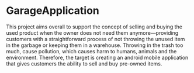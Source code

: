 # GarageApplication
This project aims overall to support the concept of selling and buying the used product when the owner does not need them anymore—providing customers with a straightforward process of not throwing the unused item in the garbage or keeping them in a warehouse. Throwing in the trash too much, cause pollution, which causes harm to humans, animals and the environment. Therefore, the target is creating an android mobile application that gives customers the ability to sell and buy pre-owned items. 
